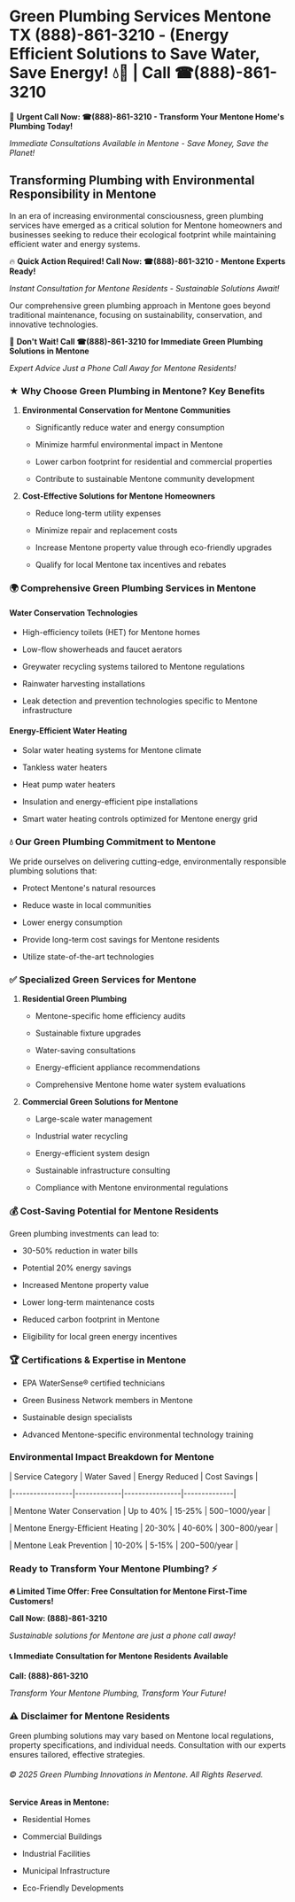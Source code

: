 # Green Plumbing Services Mentone TX (888)-861-3210 - (Energy Efficient Solutions to Save Water, Save Energy! 💧🌿 | Call ☎(888)-861-3210

🚨 **Urgent Call Now: ☎(888)-861-3210 - Transform Your Mentone Home's Plumbing Today!**
*Immediate Consultations Available in Mentone - Save Money, Save the Planet!*

## Transforming Plumbing with Environmental Responsibility in Mentone

In an era of increasing environmental consciousness, green plumbing services have emerged as a critical solution for Mentone homeowners and businesses seeking to reduce their ecological footprint while maintaining efficient water and energy systems. 

🔥 **Quick Action Required! Call Now: ☎(888)-861-3210 - Mentone Experts Ready!**
*Instant Consultation for Mentone Residents - Sustainable Solutions Await!*

Our comprehensive green plumbing approach in Mentone goes beyond traditional maintenance, focusing on sustainability, conservation, and innovative technologies.

🚨 **Don't Wait! Call ☎(888)-861-3210 for Immediate Green Plumbing Solutions in Mentone**
*Expert Advice Just a Phone Call Away for Mentone Residents!*

### ★ Why Choose Green Plumbing in Mentone? Key Benefits

1. **Environmental Conservation for Mentone Communities** 
   - Significantly reduce water and energy consumption
   - Minimize harmful environmental impact in Mentone
   - Lower carbon footprint for residential and commercial properties
   - Contribute to sustainable Mentone community development

2. **Cost-Effective Solutions for Mentone Homeowners** 
   - Reduce long-term utility expenses
   - Minimize repair and replacement costs
   - Increase Mentone property value through eco-friendly upgrades
   - Qualify for local Mentone tax incentives and rebates

### 🌍 Comprehensive Green Plumbing Services in Mentone

#### Water Conservation Technologies
- High-efficiency toilets (HET) for Mentone homes
- Low-flow showerheads and faucet aerators
- Greywater recycling systems tailored to Mentone regulations
- Rainwater harvesting installations
- Leak detection and prevention technologies specific to Mentone infrastructure

#### Energy-Efficient Water Heating
- Solar water heating systems for Mentone climate
- Tankless water heaters
- Heat pump water heaters
- Insulation and energy-efficient pipe installations
- Smart water heating controls optimized for Mentone energy grid

### 💧 Our Green Plumbing Commitment to Mentone

We pride ourselves on delivering cutting-edge, environmentally responsible plumbing solutions that:
- Protect Mentone's natural resources
- Reduce waste in local communities
- Lower energy consumption
- Provide long-term cost savings for Mentone residents
- Utilize state-of-the-art technologies

### ✅ Specialized Green Services for Mentone

1. **Residential Green Plumbing**
   - Mentone-specific home efficiency audits
   - Sustainable fixture upgrades
   - Water-saving consultations
   - Energy-efficient appliance recommendations
   - Comprehensive Mentone home water system evaluations

2. **Commercial Green Solutions for Mentone**
   - Large-scale water management
   - Industrial water recycling
   - Energy-efficient system design
   - Sustainable infrastructure consulting
   - Compliance with Mentone environmental regulations

### 💰 Cost-Saving Potential for Mentone Residents

Green plumbing investments can lead to:
- 30-50% reduction in water bills
- Potential 20% energy savings
- Increased Mentone property value
- Lower long-term maintenance costs
- Reduced carbon footprint in Mentone
- Eligibility for local green energy incentives

### 🏆 Certifications & Expertise in Mentone

- EPA WaterSense® certified technicians
- Green Business Network members in Mentone
- Sustainable design specialists
- Advanced Mentone-specific environmental technology training

### Environmental Impact Breakdown for Mentone

| Service Category | Water Saved | Energy Reduced | Cost Savings |
|-----------------|-------------|----------------|--------------|
| Mentone Water Conservation | Up to 40% | 15-25% | $500-$1000/year |
| Mentone Energy-Efficient Heating | 20-30% | 40-60% | $300-$800/year |
| Mentone Leak Prevention | 10-20% | 5-15% | $200-$500/year |

### Ready to Transform Your Mentone Plumbing? ⚡

**🔥 Limited Time Offer: Free Consultation for Mentone First-Time Customers!**

**Call Now: (888)-861-3210**
*Sustainable solutions for Mentone are just a phone call away!*

#### 📞 Immediate Consultation for Mentone Residents Available

**Call: (888)-861-3210**
*Transform Your Mentone Plumbing, Transform Your Future!*

### ⚠️ Disclaimer for Mentone Residents

Green plumbing solutions may vary based on Mentone local regulations, property specifications, and individual needs. Consultation with our experts ensures tailored, effective strategies.

###### © 2025 Green Plumbing Innovations in Mentone. All Rights Reserved.

**Service Areas in Mentone:** 
- Residential Homes
- Commercial Buildings
- Industrial Facilities
- Municipal Infrastructure
- Eco-Friendly Developments
